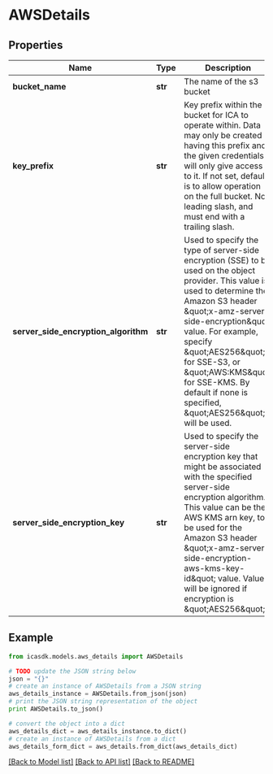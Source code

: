 # AWSDetails


## Properties
Name | Type | Description | Notes
------------ | ------------- | ------------- | -------------
**bucket_name** | **str** | The name of the s3 bucket | 
**key_prefix** | **str** | Key prefix within the bucket for ICA to operate within. Data may only be created having this prefix and the given credentials will only give access to it. If not set, default is to allow operation on the full bucket. No leading slash, and must end with a trailing slash. | [optional] 
**server_side_encryption_algorithm** | **str** | Used to specify the type of server-side encryption (SSE) to be used on the object provider. This value is used to determine the Amazon S3 header \&quot;x-amz-server-side-encryption\&quot; value. For example, specify \&quot;AES256\&quot; for SSE-S3, or \&quot;AWS:KMS\&quot; for SSE-KMS. By default if none is specified, \&quot;AES256\&quot; will be used. | [optional] 
**server_side_encryption_key** | **str** | Used to specify the server-side encryption key that might be associated with the specified server-side encryption algorithm. This value can be the AWS KMS arn key, to be used for the Amazon S3 header \&quot;x-amz-server-side-encryption-aws-kms-key-id\&quot; value. Value will be ignored if encryption is \&quot;AES256\&quot;. | [optional] 

## Example

```python
from icasdk.models.aws_details import AWSDetails

# TODO update the JSON string below
json = "{}"
# create an instance of AWSDetails from a JSON string
aws_details_instance = AWSDetails.from_json(json)
# print the JSON string representation of the object
print AWSDetails.to_json()

# convert the object into a dict
aws_details_dict = aws_details_instance.to_dict()
# create an instance of AWSDetails from a dict
aws_details_form_dict = aws_details.from_dict(aws_details_dict)
```
[[Back to Model list]](../README.md#documentation-for-models) [[Back to API list]](../README.md#documentation-for-api-endpoints) [[Back to README]](../README.md)


